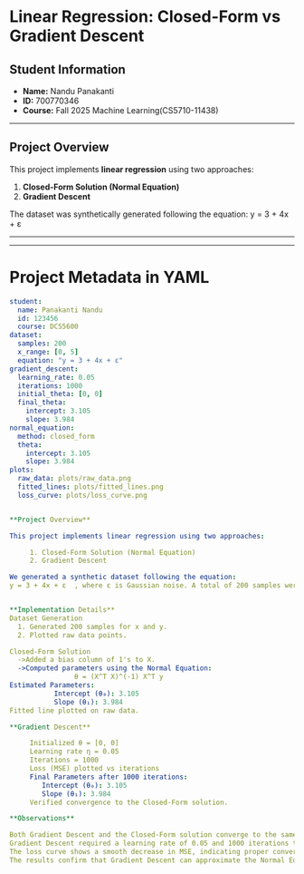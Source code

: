 # Linear Regression: Closed-Form vs Gradient Descent

## Student Information
- **Name:** Nandu Panakanti
- **ID:** 700770346
- **Course:** Fall 2025 Machine Learning(CS5710-11438)

---

## Project Overview
This project implements **linear regression** using two approaches:
1. **Closed-Form Solution (Normal Equation)**
2. **Gradient Descent**  

The dataset was synthetically generated following the equation:
y = 3 + 4x + ε


---
---
# Project Metadata in YAML
```yaml
student:
  name: Panakanti Nandu
  id: 123456
  course: DCS5600
dataset:
  samples: 200
  x_range: [0, 5]
  equation: "y = 3 + 4x + ε"
gradient_descent:
  learning_rate: 0.05
  iterations: 1000
  initial_theta: [0, 0]
  final_theta:
    intercept: 3.105
    slope: 3.984
normal_equation:
  method: closed_form
  theta:
    intercept: 3.105
    slope: 3.984
plots:
  raw_data: plots/raw_data.png
  fitted_lines: plots/fitted_lines.png
  loss_curve: plots/loss_curve.png


**Project Overview**

This project implements linear regression using two approaches:

     1. Closed-Form Solution (Normal Equation)
     2. Gradient Descent

We generated a synthetic dataset following the equation:
y = 3 + 4x + ε  , where ε is Gaussian noise. A total of 200 samples were generated with x ∈ [0,5].


**Implementation Details**
Dataset Generation
  1. Generated 200 samples for x and y.
  2. Plotted raw data points.

Closed-Form Solution
  ->Added a bias column of 1's to X.
  ->Computed parameters using the Normal Equation:
                θ = (X^T X)^(-1) X^T y
Estimated Parameters:
           Intercept (θ₀): 3.105
           Slope (θ₁): 3.984
Fitted line plotted on raw data.

**Gradient Descent**

     Initialized θ = [0, 0]
     Learning rate η = 0.05
     Iterations = 1000
     Loss (MSE) plotted vs iterations
     Final Parameters after 1000 iterations:
        Intercept (θ₀): 3.105
        Slope (θ₁): 3.984
     Verified convergence to the Closed-Form solution.

**Observations**

Both Gradient Descent and the Closed-Form solution converge to the same parameters.
Gradient Descent required a learning rate of 0.05 and 1000 iterations to converge.
The loss curve shows a smooth decrease in MSE, indicating proper convergence.
The results confirm that Gradient Descent can approximate the Normal Equation solution accurately.

